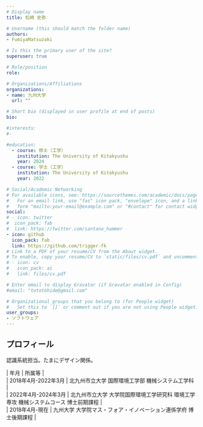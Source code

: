 ```yaml
---
# Display name
title: 松崎 史弥

# Username (this should match the folder name)
authors:
- FumiyaMatsuzaki

# Is this the primary user of the site?
superuser: true

# Role/position
role: 

# Organizations/Affiliations
organizations:
- name: 九州大学
  url: ""

# Short bio (displayed in user profile at end of posts)
bio: 

#interests:
#- 

#education:
  - course: 修士（工学）
    institution: The University of Kitakyushu
    year: 2024
  - course: 学士（工学）
    institution: The University of Kitakyushu
    year: 2022

# Social/Academic Networking
# For available icons, see: https://sourcethemes.com/academic/docs/page-builder/#icons
#   For an email link, use "fas" icon pack, "envelope" icon, and a link in the
#   form "mailto:your-email@example.com" or "#contact" for contact widget.
social:
# - icon: twitter
#  icon_pack: fab
#  link: https://twitter.com/santana_hammer
- icon: github
  icon_pack: fab
  link: https://github.com/trigger-fk
# Link to a PDF of your resume/CV from the About widget.
# To enable, copy your resume/CV to `static/files/cv.pdf` and uncomment the lines below.
# - icon: cv
#   icon_pack: ai
#   link: files/cv.pdf

# Enter email to display Gravatar (if Gravatar enabled in Config)
#email: "tototohide@gmail.com"

# Organizational groups that you belong to (for People widget)
#   Set this to `[]` or comment out if you are not using People widget.
user_groups:
- ソフトウェア
---
```


## プロフィール
認識系統担当。たまにデザイン関係。

| 年月 | 所属等 |  
| 2018年4月-2022年3月 | 北九州市立大学 国際環境工学部 機械システム工学科 |  
| 2022年4月-2024年3月 | 北九州市立大学 大学院国際環境工学研究科 環境工学専攻 機械システムコース 博士前期課程 |  
| 2018年4月-現在 | 九州大学 大学院マス・フォア・イノベーション連係学府 博士後期課程 |  
